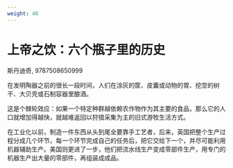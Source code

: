 ```yaml
---
weight: 40
---
```

# 上帝之饮：六个瓶子里的历史

斯丹迪奇, 9787508650999

在发明陶器之前的很长一段时间，人们在涂灰的筐、皮囊或动物的胃、挖空的树干、大贝壳或石制容器里酿酒。

这是个棘轮效应：如果一个特定种群越依赖农作物作为其主要的食品，那么它的人口就增加得越快，就越难返回以狩猎采集为主的旧式游牧生活方式。

在工业化以前，制造一件东西从头到尾全要靠手工艺者，后来，英国把整个生产过程分成几个环节，每一个环节完成自己的任务后，把它交给下一个，并尽可能利用机器辅助生产。美国则更进了一步，他们把流水线生产变成零部件生产，用专门的机器生产出大量的零部件，再组装成成品。